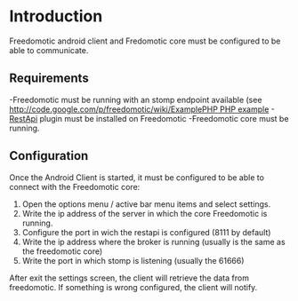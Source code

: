 # Introduction #
Freedomotic android client and Fredomotic core must be configured to be able to communicate.

## Requirements ##
-Freedomotic must be running with an stomp endpoint available (see [http://code.google.com/p/freedomotic/wiki/ExamplePHP PHP example](.md)
-[RestApi](http://freedomotic.com/content/plugins/restapi) plugin must be installed on Freedomotic
-Freedomotic core must be running.

## Configuration ##
Once the Android Client is started, it must be configured to be able to connect with the Freedomotic core:
  1. Open the options menu / active bar menu items and select settings.
  1. Write the ip address of the server in which the core Freedomotic is running.
  1. Configure the port in wich the restapi is configured (8111 by default)
  1. Write the ip address where the broker is running (usually is the same as the freedomotic core)
  1. Write the port in which stomp is listening (usually the 61666)

After exit the settings screen, the client will retrieve the data from freedomotic. If something is wrong configured, the client will notify.